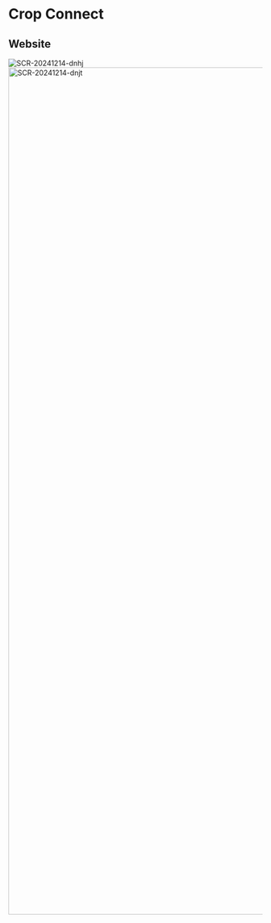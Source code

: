 # Crop Connect
 
## Website

![SCR-20241214-dnhj](https://github.com/user-attachments/assets/a5275ce0-a28f-4029-9cc7-e10e6a06d248)
<img width="1680" alt="SCR-20241214-dnjt" src="https://github.com/user-attachments/assets/e3a0b5c9-8533-4313-b03d-d28724dcaee8" />
